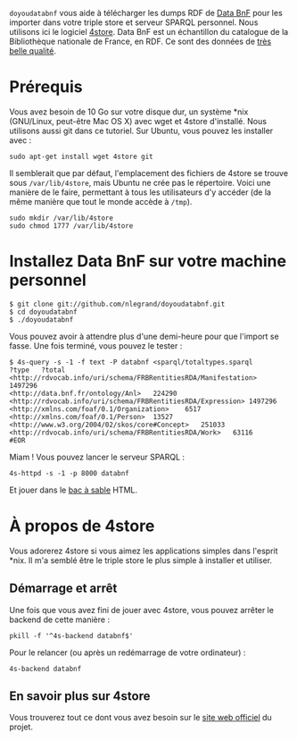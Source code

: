 `doyoudatabnf` vous aide à télécharger les dumps RDF de [Data
BnF](http://data.bnf.fr/) pour les importer dans votre triple store et
serveur SPARQL personnel. Nous utilisons ici le logiciel
[4store](http://4store.org/). Data BnF est un échantillon du catalogue
de la Bibliothèque nationale de France, en RDF. Ce sont des données de
[très belle qualité](http://data.bnf.fr/semanticweb).

Prérequis
=========

Vous avez besoin de 10 Go sur votre disque dur, un système *nix
(GNU/Linux, peut-être Mac OS X) avec wget et 4store d'installé. Nous
utilisons aussi git dans ce tutoriel. Sur Ubuntu, vous pouvez les
installer avec :

    sudo apt-get install wget 4store git

Il semblerait que par défaut, l'emplacement des fichiers de 4store se
trouve sous `/var/lib/4store`, mais Ubuntu ne crée pas le
répertoire. Voici une manière de le faire, permettant à tous les
utilisateurs d'y accéder (de la même manière que tout le monde accède
à `/tmp`).

    sudo mkdir /var/lib/4store
    sudo chmod 1777 /var/lib/4store

Installez Data BnF sur votre machine personnel
==============================================

    $ git clone git://github.com/nlegrand/doyoudatabnf.git
    $ cd doyoudatabnf
    $ ./doyoudatabnf

Vous pouvez avoir à attendre plus d'une demi-heure pour que l'import
se fasse. Une fois terminé, vous pouvez le tester :

    $ 4s-query -s -1 -f text -P databnf <sparql/totaltypes.sparql 
    ?type	?total
    <http://rdvocab.info/uri/schema/FRBRentitiesRDA/Manifestation>	1497296
    <http://data.bnf.fr/ontology/Anl>	224290
    <http://rdvocab.info/uri/schema/FRBRentitiesRDA/Expression>	1497296
    <http://xmlns.com/foaf/0.1/Organization>	6517
    <http://xmlns.com/foaf/0.1/Person>	13527
    <http://www.w3.org/2004/02/skos/core#Concept>	251033
    <http://rdvocab.info/uri/schema/FRBRentitiesRDA/Work>	63116
    #EOR

Miam ! Vous pouvez lancer le serveur SPARQL :

    4s-httpd -s -1 -p 8000 databnf

Et jouer dans le [bac à sable](http://localhost:8000/test/) HTML.

À propos de 4store
==================

Vous adorerez 4store si vous aimez les applications simples dans
l'esprit *nix. Il m'a semblé être le triple store le plus simple à
installer et utiliser.

Démarrage et arrêt
------------------

Une fois que vous avez fini de jouer avec 4store, vous pouvez arrêter
le backend de cette manière :

    pkill -f '^4s-backend databnf$'

Pour le relancer (ou après un redémarrage de votre ordinateur) :

    4s-backend databnf

En savoir plus sur 4store
-------------------------

Vous trouverez tout ce dont vous avez besoin sur le [site web
officiel](http://4store.org/) du projet.
